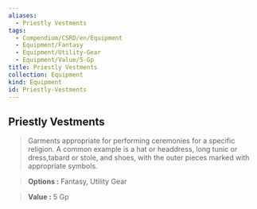 ```yaml
---
aliases:
  - Priestly Vestments
tags:
  - Compendium/CSRD/en/Equipment
  - Equipment/Fantasy
  - Equipment/Utility-Gear
  - Equipment/Value/5-Gp
title: Priestly Vestments
collection: Equipment
kind: Equipment
id: Priestly-Vestments
---
```

## Priestly Vestments    
    
>Garments appropriate for performing ceremonies for a specific religion. A common example is a hat or headdress, long tunic or dress,tabard or stole, and shoes, with the outer pieces marked with appropriate symbols.    
> **Options :** Fantasy, Utility Gear    
> **Value :** 5 Gp

